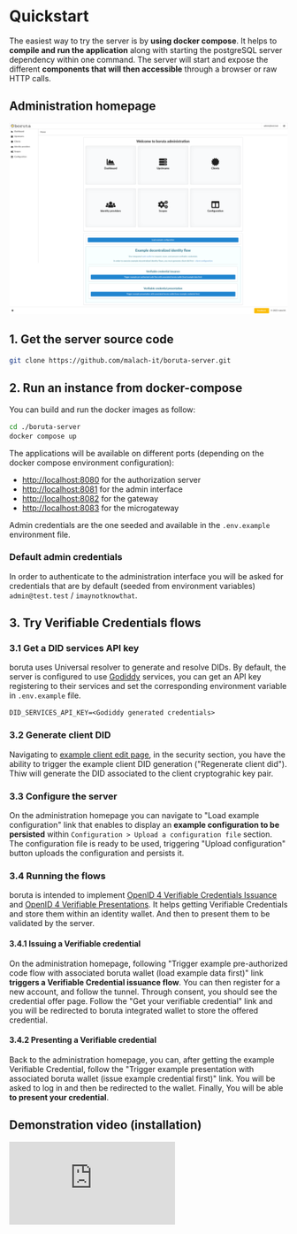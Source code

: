# Quickstart

The easiest way to try the server is by __using docker compose__. It helps to __compile and run the application__ along with starting the postgreSQL server dependency within one command. The server will start and expose the different __components that will then accessible__ through a browser or raw HTTP calls.

## Administration homepage

![boruta administration homepage](/assets/images/boruta-home.png)

## 1. Get the server source code

```bash
git clone https://github.com/malach-it/boruta-server.git
```

## 2. Run an instance from docker-compose

You can build and run the docker images as follow:

```bash
cd ./boruta-server
docker compose up
```

The applications will be available on different ports (depending on the docker compose environment configuration):
- [http://localhost:8080](http://localhost:8080) for the authorization server
- [http://localhost:8081](http://localhost:8081) for the admin interface
- [http://localhost:8082](http://localhost:8082) for the gateway
- [http://localhost:8083](http://localhost:8083) for the microgateway

Admin credentials are the one seeded and available in the `.env.example` environment file.

### Default admin credentials

In order to authenticate to the administration interface you will be asked for credentials that are by default (seeded from environment variables) `admin@test.test` / `imaynotknowthat`.


## 3. Try Verifiable Credentials flows

### 3.1 Get a DID services API key

boruta uses Universal resolver to generate and resolve DIDs. By default, the server is configured to use [Godiddy](https://godiddy.com/) services, you can get an API key registering to their services and set the corresponding environment variable in `.env.example` file.

```env
DID_SERVICES_API_KEY=<Godiddy generated credentials>
```

### 3.2 Generate client DID

Navigating to [example client edit page](http://localhost:8081/clients/00000000-0000-0000-0000-000000000001/edit), in the security section, you have the ability to trigger the example client DID generation ("Regenerate client did"). Thiw will generate the DID associated to the client cryptograhic key pair.


### 3.3 Configure the server

On the administration homepage you can navigate to "Load example configuration" link that enables to display an __example configuration to be persisted__ within `Configuration > Upload a configuration file` section. The configuration file is ready to be used, triggering "Upload configuration" button uploads the configuration and persists it.

### 3.4 Running the flows

boruta is intended to implement [OpenID 4 Verifiable Credentials Issuance](https://openid.net/specs/openid-4-verifiable-credential-issuance-1_0.html) and [OpenID 4 Verifiable Presentations](https://openid.net/specs/openid-4-verifiable-presentations-1_0.html). It helps getting Verifiable Credentials and store them within an identity wallet. And then to present them to be validated by the server.

#### 3.4.1 Issuing a Verifiable credential

On the administration homepage, following "Trigger example pre-authorized code flow with associated boruta wallet (load example data first)" link __triggers a Verifiable Credential issuance flow__. You can then register for a new account, and follow the tunnel. Through consent, you should see the credential offer page. Follow the "Get your verifiable credential" link and you will be redirected to boruta integrated wallet to store the offered credential.

#### 3.4.2 Presenting a Verifiable credential

Back to the administration homepage, you can, after getting the example Verifiable Credential, follow the "Trigger example presentation with associated boruta wallet (issue example credential first)" link. You will be asked to log in and then be redirected to the wallet. Finally, You will be able __to present your credential__.

## Demonstration video (installation)

<iframe src="https://www.loom.com/embed/77006360fdac44bc9113fab9cf30aba5?sid=c690ab5f-97a3-48ce-9b5a-cc98ec3ddd32" frameborder="0" webkitallowfullscreen mozallowfullscreen allowfullscreen></iframe>
